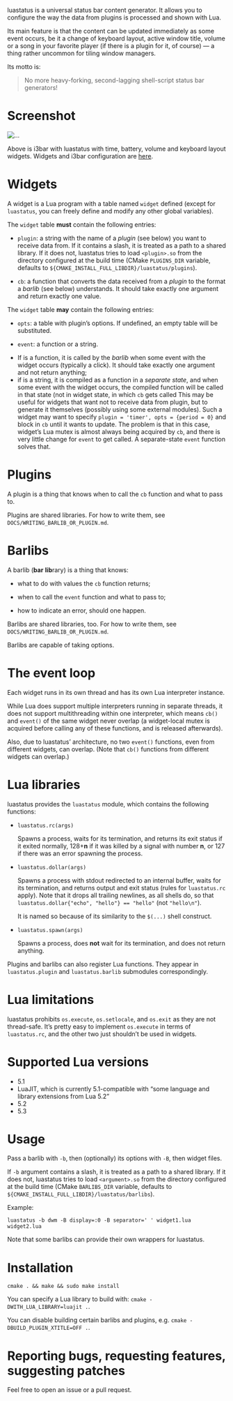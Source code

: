 luastatus is a universal status bar content generator. It allows you to
configure the way the data from plugins is processed and shown with Lua.

Its main feature is that the content can be updated immediately as some event
occurs, be it a change of keyboard layout, active window title, volume or a song
in your favorite player (if there is a plugin for it, of course) — a thing
rather uncommon for tiling window managers.

Its motto is:

> No more heavy-forking, second-lagging shell-script status bar generators!

Screenshot
===

![...](https://cloud.githubusercontent.com/assets/22565120/19625163/fecb2310-9921-11e6-90f3-17d291278531.gif)

Above is i3bar with luastatus with time, battery, volume and keyboard layout
widgets. Widgets and i3bar configuration are
[here](https://github.com/shdown/luastatus/tree/master/contrib/widget-examples).

Widgets
===
A widget is a Lua program with a table named `widget` defined (except for
`luastatus`, you can freely define and modify any other global variables).

The `widget` table **must** contain the following entries:

  * `plugin`: a string with the name of a *plugin* (see below) you want to
  receive data from. If it contains a slash, it is treated as a path to a shared
  library. If it does not, luastatus tries to load `<plugin>.so` from the
  directory configured at the build time (CMake `PLUGINS_DIR` variable, defaults
  to `${CMAKE_INSTALL_FULL_LIBDIR}/luastatus/plugins`).

  * `cb`: a function that converts the data received from a *plugin* to the
  format a *barlib* (see below) understands. It should take exactly one
  argument and return exactly one value.

The `widget` table **may** contain the following entries:

  * `opts`: a table with plugin’s options. If undefined, an empty table will be
  substituted.

  * `event`: a function or a string.
   - If is a function, it is called by the *barlib* when some event with the
     widget occurs (typically a click). It should take exactly one argument and
     not return anything;
   - if is a string, it is compiled as a function in a *separate state*, and
     when some event with the widget occurs, the compiled function will be
     called in that state (not in widget state, in which `cb` gets called
     This may be useful for widgets that want not to receive data from plugin,
     but to generate it themselves (possibly using some external modules). Such
     a widget may want to specify `plugin = 'timer', opts = {period = 0}` and
     block in `cb` until it wants to update. The problem is that in this case,
     widget’s Lua mutex is almost always being acquired by `cb`, and there is
     very little change for `event` to get called. A separate-state `event`
     function solves that.

Plugins
===
A plugin is a thing that knows when to call the `cb` function and what to pass
to.

Plugins are shared libraries. For how to write them, see
`DOCS/WRITING_BARLIB_OR_PLUGIN.md`.

Barlibs
===
A barlib (**bar** **lib**rary) is a thing that knows:

  * what to do with values the `cb` function returns;

  * when to call the `event` function and what to pass to;

  * how to indicate an error, should one happen.

Barlibs are shared libraries, too. For how to write them, see
`DOCS/WRITING_BARLIB_OR_PLUGIN.md`.

Barlibs are capable of taking options.

The event loop
===
Each widget runs in its own thread and has its own Lua interpreter instance.

While Lua does support multiple interpreters running in separate threads, it
does not support multithreading within one interpreter, which means `cb()` and
`event()` of the same widget never overlap (a widget-local mutex is acquired
before calling any of these functions, and is released afterwards).

Also, due to luastatus’ architecture, no two `event()` functions, even from
different widgets, can overlap. (Note that `cb()` functions from different
widgets can overlap.)

Lua libraries
===
luastatus provides the `luastatus` module, which contains the following
functions:

* `luastatus.rc(args)`

  Spawns a process, waits for its termination, and returns its exit status if it
  exited normally, 128+**n** if it was killed by a signal with number **n**, or
  127 if there was an error spawning the process.

* `luastatus.dollar(args)`

  Spawns a process with stdout redirected to an internal buffer, waits for its
  termination, and returns output and exit status (rules for `luastatus.rc`
  apply). Note that it drops all trailing newlines, as all shells do, so that
  `luastatus.dollar{"echo", "hello"} == "hello"` (not `"hello\n"`).

  It is named so because of its similarity to the `$(...)` shell construct.

* `luastatus.spawn(args)`

  Spawns a process, does **not** wait for its termination, and does not return
  anything.

Plugins and barlibs can also register Lua functions. They appear in
`luastatus.plugin` and `luastatus.barlib` submodules correspondingly.

Lua limitations
===
luastatus prohibits `os.execute`, `os.setlocale`, and `os.exit` as they are not
thread-safe. It’s pretty easy to implement `os.execute` in terms of
`luastatus.rc`, and the other two just shouldn’t be used in widgets.

Supported Lua versions
===
* 5.1
* LuaJIT, which is currently 5.1-compatible with “some language and library extensions from Lua 5.2”
* 5.2
* 5.3

Usage
===
Pass a barlib with `-b`, then (optionally) its options with `-B`, then widget
files.

If `-b` argument contains a slash, it is treated as a path to a shared library.
If it does not, luastatus tries to load `<argument>.so` from the directory
configured at the build time (CMake `BARLIBS_DIR` variable, defaults to
`${CMAKE_INSTALL_FULL_LIBDIR}/luastatus/barlibs`).

Example:

    luastatus -b dwm -B display=:0 -B separator=' ' widget1.lua widget2.lua

Note that some barlibs can provide their own wrappers for luastatus.

Installation
===
`cmake . && make && sudo make install`

You can specify a Lua library to build with: `cmake -DWITH_LUA_LIBRARY=luajit .`.

You can disable building certain barlibs and plugins, e.g. `cmake -DBUILD_PLUGIN_XTITLE=OFF .`.

Reporting bugs, requesting features, suggesting patches
===
Feel free to open an issue or a pull request.
